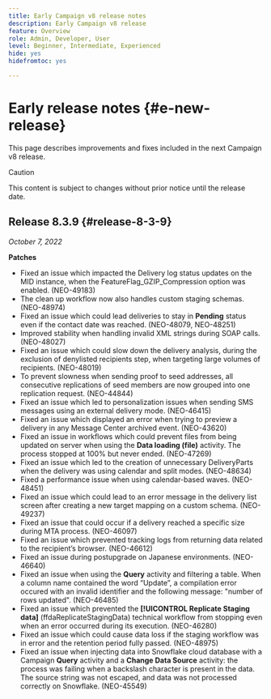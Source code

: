 ```yaml
---
title: Early Campaign v8 release notes
description: Early Campaign v8 release
feature: Overview
role: Admin, Developer, User
level: Beginner, Intermediate, Experienced
hide: yes
hidefromtoc: yes

---
```

# Early release notes {#e-new-release}

This page describes improvements and fixes included in the next Campaign v8 release.

>[!CAUTION]
>
> This content is subject to changes without prior notice until the release date.

## Release 8.3.9 {#release-8-3-9}

_October 7, 2022_

**Patches**

* Fixed an issue which impacted the Delivery log status updates on the MID instance, when the FeatureFlag_GZIP_Compression option was enabled. (NEO-49183)
* The clean up workflow now also handles custom staging schemas. (NEO-48974)
* Fixed an issue which could lead deliveries to stay in **Pending** status even if the contact date was reached. (NEO-48079, NEO-48251)
* Improved stability when handling invalid XML strings during SOAP calls. (NEO-48027)
* Fixed an issue which could slow down the delivery analysis, during the exclusion of denylisted recipients step, when targeting large volumes of recipients. (NEO-48019)
* To prevent slowness when sending proof to seed addresses, all consecutive replications of seed members are now grouped into one replication request. (NEO-44844)
* Fixed an issue which led to personalization issues when sending SMS messages using an external delivery mode. (NEO-46415)
* Fixed an issue which displayed an error when trying to preview a delivery in any Message Center archived event. (NEO-43620)
* Fixed an issue in workflows which could prevent files from being updated on server when using the **Data loading (file)** activity. The process stopped at 100% but never ended. (NEO-47269)
* Fixed an issue which led to the creation of unnecessary DeliveryParts when the delivery was using calendar and split modes. (NEO-48634)
* Fixed a performance issue when using calendar-based waves. (NEO-48451)
* Fixed an issue which could lead to an error message in the delivery list screen after creating a new target mapping on a custom schema. (NEO-49237)
* Fixed an issue that could occur if a delivery reached a specific size during MTA process. (NEO-46097)
* Fixed an issue which prevented tracking logs from returning data related to the recipient’s browser. (NEO-46612)
* Fixed an issue during postupgrade on Japanese environments. (NEO-46640)
* Fixed an issue when using the **Query** activity and filtering a table. When a column name contained the word “Update”, a compilation error occured with an invalid identifier and the following message: "number of rows updated". (NEO-46485)
* Fixed an issue which prevented the **[!UICONTROL Replicate Staging data]** (ffdaReplicateStagingData) technical workflow from stopping even when an error occurred during its execution. (NEO-46280)
* Fixed an issue which could cause data loss if the staging workflow was in error and the retention period fully passed. (NEO-48975)
* Fixed an issue when injecting data into Snowflake cloud database with a Campaign **Query** activity and a **Change Data Source** activity: the process was failing when a backslash character is present in the data. The source string was not escaped, and data was not processed correctly on Snowflake. (NEO-45549)
